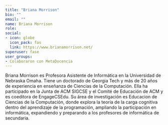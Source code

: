 ```yaml
---
title: "Briana Morrison"
bio: ""
email: ""
name: Briana Morrison
role:
social:
- icon: globe
  icon_pack: fas
  link: https://www.brianamorrison.net/
superuser: fase
user_groups:
- Colaboraron con MetaDocencia
---
```


Briana Morrison es Profesora Asistente de Informática en la Universidad de Nebraska Omaha. Tiene un doctorado de Georgia Tech y más de 20 años de experiencia en enseñanza de Ciencias de la Computación. Ella ha participado en la Junta de ACM SIGCSE y el Comité de Educación de ACM y es coeditora de EngageCSEdu. Su área de investigación es Educacion de Ciencias de la Computación, donde explora la teoría de la carga cognitiva dentro del aprendizaje de la programación, ampliando la participación en informática, expandiendo y preparando a los profesores de informática de secundaria.

